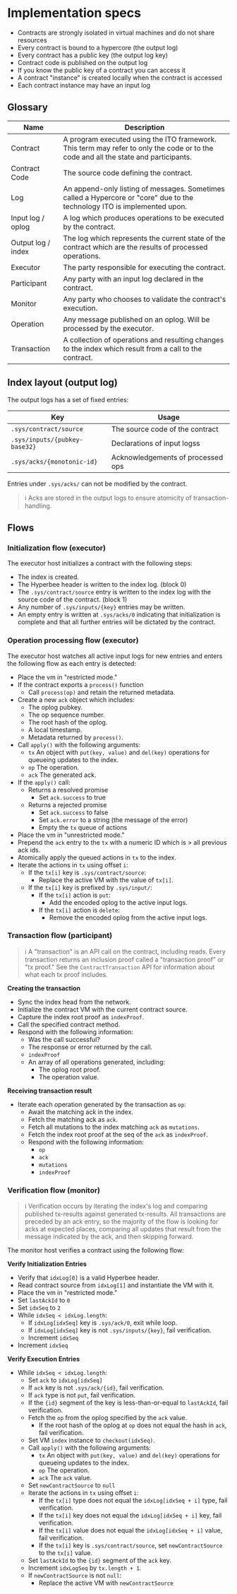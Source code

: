 # Implementation specs

- Contracts are strongly isolated in virtual machines and do not share resources
- Every contract is bound to a hypercore (the output log)
- Every contract has a public key (the output log key)
- Contract code is published on the output log
- If you know the public key of a contract you can access it
- A contract "instance" is created locally when the contract is accessed
- Each contract instance may have an input log

## Glossary

|Name|Description|
|-|-|
|Contract|A program executed using the ITO framework. This term may refer to only the code or to the code and all the state and participants.|
|Contract Code|The source code defining the contract.|
|Log|An append-only listing of messages. Sometimes called a Hypercore or "core" due to the technology ITO is implemented upon.|
|Input log / oplog|A log which produces operations to be executed by the contract.|
|Output log / index|The log which represents the current state of the contract which are the results of processed operations.|
|Executor|The party responsible for executing the contract.|
|Participant|Any party with an input log declared in the contract.|
|Monitor|Any party who chooses to validate the contract's execution.|
|Operation|Any message published on an oplog. Will be processed by the executor.|
|Transaction|A collection of operations and resulting changes to the index which result from a call to the contract.|

## Index layout (output log)

The output logs has a set of fixed entries:

|Key|Usage|
|-|-|
|`.sys/contract/source`|The source code of the contract|
|`.sys/inputs/{pubkey-base32}`|Declarations of input logss|
|`.sys/acks/{monotonic-id}`|Acknowledgements of processed ops|

Entries under `.sys/acks/` can not be modified by the contract.

> ℹ️ Acks are stored in the output logs to ensure atomicity of transaction-handling.

## Flows

### Initialization flow (executor)

The executor host initializes a contract with the following steps:

- The index is created.
- The Hyperbee header is written to the index log. (block 0)
- The `.sys/contract/source` entry is written to the index log with the source code of the contract. (block 1)
- Any number of `.sys/inputs/{key}` entries may be written.
- An empty entry is written at `.sys/acks/0` indicating that initialization is complete and that all further entries will be dictated by the contract.

### Operation processing flow (executor)

The executor host watches all active input logs for new entries and enters the following flow as each entry is detected:

- Place the vm in "restricted mode."
- If the contract exports a `process()` function
  - Call `process(op)` and retain the returned metadata.
- Create a new `ack` object which includes:
  - The oplog pubkey.
  - The op sequence number.
  - The root hash of the oplog.
  - A local timestamp.
  - Metadata returned by `process()`.
- Call `apply()` with the following arguments:
  - `tx` An object with `put(key, value)` and `del(key)` operations for queueing updates to the index.
  - `op` The operation.
  - `ack` The generated ack.
- If the `apply()` call:
  - Returns a resolved promise
    - Set `ack.success` to true
  - Returns a rejected promise
    - Set `ack.success` to false
    - Set `ack.error` to a string (the message of the error)
    - Empty the `tx` queue of actions
- Place the vm in "unrestricted mode."
- Prepend the `ack` entry to the `tx` with a numeric ID which is > all previous ack ids.
- Atomically apply the queued actions in `tx` to the index.
- Iterate the actions in `tx` using offset `i`:
  - If the `tx[i]` key is `.sys/contract/source`:
    - Replace the active VM with the value of `tx[i]`.
  - If the `tx[i]` key is prefixed by `.sys/input/`:
    - If the `tx[i]` action is `put`:
      - Add the encoded oplog to the active input logs.
    - If the `tx[i]` action is `delete`:
      - Remove the encoded oplog from the active input logs.

### Transaction flow (participant)

> ℹ️ A "transaction" is an API call on the contract, including reads. Every transaction returns an inclusion proof called a "transaction proof" or "tx proof." See the `ContractTransaction` API for information about what each tx proof includes.

**Creating the transaction**

- Sync the index head from the network.
- Initialize the contract VM with the current contract source.
- Capture the index root proof as `indexProof`.
- Call the specified contract method.
- Respond with the following information:
  - Was the call successful?
  - The response or error returned by the call.
  - `indexProof`
  - An array of all operations generated, including:
    - The oplog root proof.
    - The operation value.

**Receiving transaction result**

- Iterate each operation generated by the transaction as `op`:
  - Await the matching ack in the index.
  - Fetch the matching ack as `ack`.
  - Fetch all mutations to the index matching `ack` as `mutations`.
  - Fetch the index root proof at the seq of the `ack` as `indexProof`.
  - Respond with the following information:
    - `op`
    - `ack`
    - `mutations`
    - `indexProof`

### Verification flow (monitor)

> ℹ️ Verification occurs by iterating the index's log and comparing published tx-results against generated tx-results. All transactions are preceded by an ack entry, so the majority of the flow is looking for acks at expected places, comparing all updates that result from the message indicated by the ack, and then skipping forward.

The monitor host verifies a contract using the following flow:

**Verify Initialization Entries**
- Verify that `idxLog[0]` is a valid Hyperbee header.
- Read contract source from `idxLog[1]` and instantiate the VM with it.
- Place the vm in "restricted mode."
- Set `lastAckId` to `0`
- Set `idxSeq` to `2`
- While `idxSeq < idxLog.length`:
  - If `idxLog[idxSeq]` key is `.sys/ack/0`, exit while loop.
  - If `idxLog[idxSeq]` key is not `.sys/inputs/{key}`, fail verification.
  - Increment `idxSeq`
- Increment `idxSeq`

**Verify Execution Entries**

- While `idxSeq < idxLog.length`:
  - Set `ack` to `idxLog[idxSeq]`
  - If `ack` key is not `.sys/ack/{id}`, fail verification.
  - If `ack` type is not `put`, fail verification.
  - If the `{id}` segment of the key is less-than-or-equal to `lastAckId`, fail verification.
  - Fetch the `op` from the oplog specified by the `ack` value.
    - If the root hash of the oplog at `op` does not equal the hash in `ack`, fail verification.
  - Set VM `index` instance to `checkout(idxSeq)`.
  - Call `apply()` with the following arguments:
    - `tx` An object with `put(key, value)` and `del(key)` operations for queueing updates to the index.
    - `op` The operation.
    - `ack` The `ack` value.
  - Set `newContractSource` to `null`
  - Iterate the actions in `tx` using offset `i`:
    - If the `tx[i]` type does not equal the `idxLog[idxSeq + i]` type, fail verification.
    - If the `tx[i]` key does not equal the `idxLog[idxSeq + i]` key, fail verification.
    - If the `tx[i]` value does not equal the `idxLog[idxSeq + i]` value, fail verification.
    - If the `tx[i]` key is `.sys/contract/source`, set `newContractSource` to the `tx[i]` value.
  - Set `lastAckId` to the `{id}` segment of the `ack` key.
  - Increment `idxLogSeq` by `tx.length + 1`.
  - If `newContractSource` is not `null`:
    - Replace the active VM with `newContractSource`